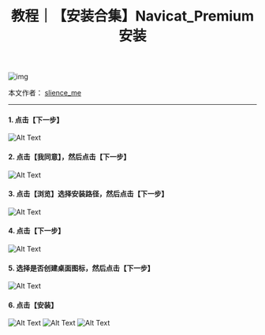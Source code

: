 ﻿---
layout: post
title: 教程｜【安装合集】Navicat_Premium安装
categories: [教程]
description: 【安装合集】Navicat_Premium安装
keywords: 教程, 数据库
mermaid: false
sequence: false
flow: false
mathjax: false
mindmap: false
mindmap2: false
---

![img](/images/posts/logo_slienceme3.png)

本文作者： [slience_me](https://slienceme.cn/)

---

#### 1. 点击【下一步】
![Alt Text](/images/posts/935d4f44511d4596962403a448e59a68.png)
#### 2.  点击【我同意】，然后点击【下一步】
![Alt Text](/images/posts/ef154a4e20924b0c876062db8ac3a537.png)
#### 3.  点击【浏览】选择安装路径，然后点击【下一步】
![Alt Text](/images/posts/7496ec442de84fcca78d8eb38ec4c6d5.png)
#### 4.  点击【下一步】
![Alt Text](/images/posts/47c435fdcc8847eeba06571647adbc64.png)
#### 5.  选择是否创建桌面图标，然后点击【下一步】
![Alt Text](/images/posts/0f5cd3a6ede146feb76a8e533b8d0026.png)
#### 6.  点击【安装】
![Alt Text](/images/posts/0871b54452944f60801d1159d6500f57.png)
![Alt Text](/images/posts/96de2f8b6ade4bae9e37d77012f77493.png)
![Alt Text](/images/posts/38138e6de26f4b47bfb03bb009cd7dde.png)



